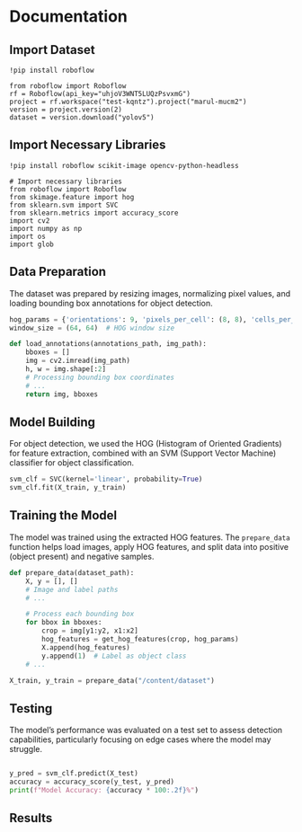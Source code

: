 
# Documentation

## Import Dataset
```
!pip install roboflow

from roboflow import Roboflow
rf = Roboflow(api_key="uhjoV3WNT5LUQzPsvxmG")
project = rf.workspace("test-kqntz").project("marul-mucm2")
version = project.version(2)
dataset = version.download("yolov5")
```

## Import Necessary Libraries
```
!pip install roboflow scikit-image opencv-python-headless

# Import necessary libraries
from roboflow import Roboflow
from skimage.feature import hog
from sklearn.svm import SVC
from sklearn.metrics import accuracy_score
import cv2
import numpy as np
import os
import glob

```

## Data Preparation
The dataset was prepared by resizing images, normalizing pixel values, and loading bounding box annotations for object detection.

```python
hog_params = {'orientations': 9, 'pixels_per_cell': (8, 8), 'cells_per_block': (2, 2), 'block_norm': 'L2'}
window_size = (64, 64)  # HOG window size

def load_annotations(annotations_path, img_path):
    bboxes = []
    img = cv2.imread(img_path)
    h, w = img.shape[:2]
    # Processing bounding box coordinates
    # ...
    return img, bboxes
```

## Model Building
For object detection, we used the HOG (Histogram of Oriented Gradients) for feature extraction, combined with an SVM (Support Vector Machine) classifier for object classification.

```python
svm_clf = SVC(kernel='linear', probability=True)
svm_clf.fit(X_train, y_train)
```

## Training the Model
The model was trained using the extracted HOG features. The `prepare_data` function helps load images, apply HOG features, and split data into positive (object present) and negative samples.

```python
def prepare_data(dataset_path):
    X, y = [], []
    # Image and label paths
    # ...

    # Process each bounding box
    for bbox in bboxes:
        crop = img[y1:y2, x1:x2]
        hog_features = get_hog_features(crop, hog_params)
        X.append(hog_features)
        y.append(1)  # Label as object class
    # ...

X_train, y_train = prepare_data("/content/dataset")
```

## Testing
The model’s performance was evaluated on a test set to assess detection capabilities, particularly focusing on edge cases where the model may struggle.

```python

y_pred = svm_clf.predict(X_test)
accuracy = accuracy_score(y_test, y_pred)
print(f"Model Accuracy: {accuracy * 100:.2f}%")
```

## Results 


